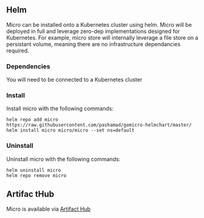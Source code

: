 ## Helm

Micro can be installed onto a Kubernetes cluster using helm. Micro will be deployed in full and leverage zero-dep implementations designed for Kubernetes. For example, micro store will internally leverage a file store on a persistant volume, meaning there are no infrastructure dependancies required.

### Dependencies

You will need to be connected to a Kubernetes cluster

### Install

Install micro with the following commands:

```shell
helm repo add micro https://raw.githubusercontent.com/pashamad/gomicro-helmchart/master/
helm install micro micro/micro --set ns=default
```

### Uninstall

Uninstall micro with the following commands:

```shell
helm uninstall micro
helm repo remove micro
```

## Artifac tHub

Micro is available via [Artifact Hub](https://artifacthub.io/packages/helm/micro/micro)
